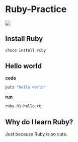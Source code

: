 # Ruby-Practice

![](https://user-images.githubusercontent.com/13825170/226702911-bb7ce9ce-4aba-4ca5-b3b8-ffb85a55cb61.png)

## Install Ruby

```sh
choco install ruby
```

## Hello world

**code**

```ruby
puts "hello world"
```

**run**

```sh
ruby 01-hello.rb
```

## Why do I learn Ruby?

Just because Ruby is so cute.
